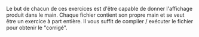 Le but de chacun de ces exercices est d'être capable de donner l'affichage produit dans le main. Chaque fichier contient son propre main
et se veut être un exercice à part entière.
Il vous suffit de compiler / exécuter le fichier pour obtenir le "corrigé".
